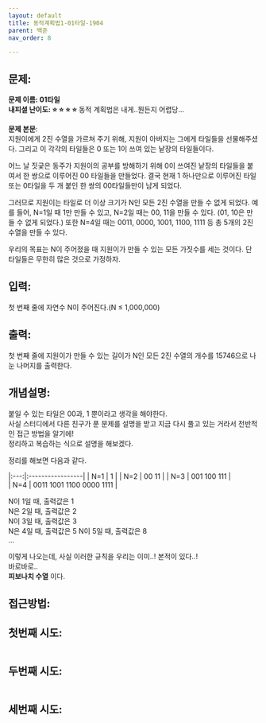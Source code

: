 ```yaml
---
layout: default
title: 동적계획법1-01타일-1904
parent: 백준
nav_order: 8

---
```


## 문제:   
**문제 이름: 01타일**  
**내피셜 난이도: :star: :star: :star: :star:** 동적 계획법은 내게..뭔든지 어렵당...  

**문제 본문**:  
지원이에게 2진 수열을 가르쳐 주기 위해, 지원이 아버지는 그에게 타일들을 선물해주셨다. 그리고 이 각각의 타일들은 0 또는 1이 쓰여 있는 낱장의 타일들이다.

어느 날 짓궂은 동주가 지원이의 공부를 방해하기 위해 0이 쓰여진 낱장의 타일들을 붙여서 한 쌍으로 이루어진 00 타일들을 만들었다. 결국 현재 1 하나만으로 이루어진 타일 또는 0타일을 두 개 붙인 한 쌍의 00타일들만이 남게 되었다.

그러므로 지원이는 타일로 더 이상 크기가 N인 모든 2진 수열을 만들 수 없게 되었다. 예를 들어, N=1일 때 1만 만들 수 있고, N=2일 때는 00, 11을 만들 수 있다. (01, 10은 만들 수 없게 되었다.) 또한 N=4일 때는 0011, 0000, 1001, 1100, 1111 등 총 5개의 2진 수열을 만들 수 있다.

우리의 목표는 N이 주어졌을 때 지원이가 만들 수 있는 모든 가짓수를 세는 것이다. 단 타일들은 무한히 많은 것으로 가정하자.


## 입력:   
첫 번째 줄에 자연수 N이 주어진다.(N ≤ 1,000,000)

  
## 출력:   
첫 번째 줄에 지원이가 만들 수 있는 길이가 N인 모든 2진 수열의 개수를 15746으로 나눈 나머지를 출력한다.

  
## 개념설명:   
붙일 수 있는 타일은 00과, 1 뿐이라고 생각을 해야한다.  
사실 스터디에서 다른 친구가 푼 문제를 설명을 받고 지금 다시 풀고 있는 거라서 전반적인 접근 방법을 알기에!  
정리하고 복습하는 식으로 설명을 해보겠다.  

정리를 해보면 다음과 같다. 

|:---:|:-----------------|
| N=1 | 1                |
| N=2 | 00 11            |
| N=3 | 001 100 111   |  
| N=4 | 0011 1001 1100 0000 1111 |  

N이 1일 때, 출력값은 1  
N은 2일 때, 출력값은 2  
N이 3일 때, 출력값은 3  
N은 4일 때, 출력값은 5 
N이 5일 때, 출력값은 8  
...  

이렇게 나오는데, 사실 이러한 규칙을 우리는 이미..! 본적이 있다..!  
바로바로..  
**피보나치 수열** 이다.  


## 접근방법:   

## 첫번째 시도:   
```java

``` 
## 두번째 시도:   
```java

``` 
## 세번째 시도:   
```java

``` 